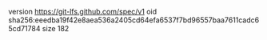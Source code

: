 version https://git-lfs.github.com/spec/v1
oid sha256:eeedba19f42e8aea536a2405cd64efa6537f7bd96557baa7611cadc65cd71784
size 182
